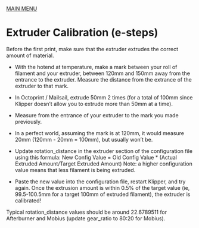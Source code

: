 [MAIN MENU](/README.md)

# Extruder Calibration (e-steps)
Before the first print, make sure that the extruder extrudes the correct amount of material.

- With the hotend at temperature, make a mark between your roll of filament and your extruder, between 120mm and 150mm away from the entrance to the extruder. Measure the distance from the extrance of the extruder to that mark.
- In Octoprint / Mailsail, extrude 50mm 2 times (for a total of 100mm since Klipper doesn’t allow you to extrude more than 50mm at a time).
- Measure from the entrance of your extruder to the mark you made previously.
- In a perfect world, assuming the mark is at 120mm, it would measure 20mm (120mm - 20mm = 100mm), but usually won’t be.
- Update rotation_distance in the extruder section of the configuration file using this formula:
New Config Value = Old Config Value * (Actual Extruded Amount/Target Extruded Amount)
Note: a higher configuration value means that less filament is being extruded.

- Paste the new value into the configuration file, restart Klipper, and try again. Once the extrusion amount is within 0.5% of the target value (ie, 99.5-100.5mm for a target 100mm of extruded filament), the extruder is calibrated!

Typical rotation_distance values should be around 22.6789511 for Afterburner and Mobius (update gear_ratio to 80:20 for Mobius).
